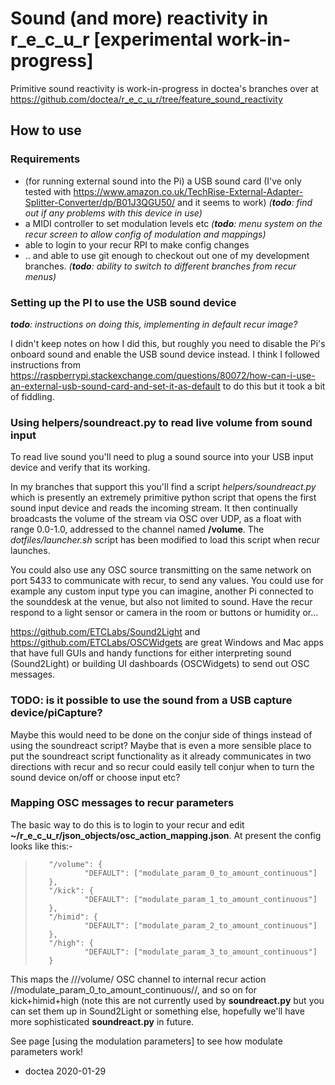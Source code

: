 # Sound (and more) reactivity in r_e_c_u_r [experimental work-in-progress]

Primitive sound reactivity is work-in-progress in doctea's branches over at https://github.com/doctea/r_e_c_u_r/tree/feature_sound_reactivity

## How to use

### Requirements

* (for running external sound into the Pi) a USB sound card (I've only tested with https://www.amazon.co.uk/TechRise-External-Adapter-Splitter-Converter/dp/B01J3QGU50/ and it seems to work) _(**todo**: find out if any problems with this device in use)_
* a MIDI controller to set modulation levels etc _(**todo**: menu system on the recur screen to allow config of modulation and mappings)_
* able to login to your recur RPI to make config changes
* .. and able to use git enough to checkout out one of my development branches. _(**todo**: ability to switch to different branches from recur menus)_

### Setting up the PI to use the USB sound device

_**todo**: instructions on doing this, implementing in default recur image?_

I didn't keep notes on how I did this, but roughly you need to disable the Pi's onboard sound and enable the USB sound device instead.  I think I followed instructions from https://raspberrypi.stackexchange.com/questions/80072/how-can-i-use-an-external-usb-sound-card-and-set-it-as-default to do this but it took a bit of fiddling.

### Using helpers/soundreact.py to read live volume from sound input

To read live sound you'll need to plug a sound source into your USB input device and verify that its working.

In my branches that support this you'll find a script _helpers/soundreact.py_ which is presently an extremely primitive python script that opens the first sound input device and reads the incoming stream.  It then continually broadcasts the volume of the stream via OSC over UDP, as a float with range 0.0-1.0, addressed to the channel named __/volume__.  The _dotfiles/launcher.sh_ script has been modified to load this script when recur launches.

You could also use any OSC source transmitting on the same network on port 5433 to communicate with recur, to send any values.  You could use for example any custom input type you can imagine, another Pi connected to the sounddesk at the venue, but also not limited to sound.  Have the recur respond to a light sensor or camera in the room or buttons or humidity or...

https://github.com/ETCLabs/Sound2Light and https://github.com/ETCLabs/OSCWidgets are great Windows and Mac apps that have full GUIs and handy functions for either interpreting sound (Sound2Light) or building UI dashboards (OSCWidgets) to send out OSC messages.

### TODO: is it possible to use the sound from a USB capture device/piCapture?

Maybe this would need to be done on the conjur side of things instead of using the soundreact script?  Maybe that is even a more sensible place to put the soundreact script functionality as it already communicates in two directions with recur and so recur could easily tell conjur when to turn the sound device on/off or choose input etc?

### Mapping OSC messages to recur parameters

The basic way to do this is to login to your recur and edit __~/r_e_c_u_r/json_objects/osc_action_mapping.json__.  At present the config looks like this:-

>        "/volume": {
>                "DEFAULT": ["modulate_param_0_to_amount_continuous"]
>        },
>        "/kick": {
>                "DEFAULT": ["modulate_param_1_to_amount_continuous"]
>        },
>        "/himid": {
>                "DEFAULT": ["modulate_param_2_to_amount_continuous"]
>        },
>        "/high": {
>                "DEFAULT": ["modulate_param_3_to_amount_continuous"]
>        }

This maps the ///volume/ OSC channel to internal recur action //modulate_param_0_to_amount_continuous//, and so on for kick+himid+high (note this are not currently used by __soundreact.py__ but you can set them up in Sound2Light or something else, hopefully we'll have more sophisticated __soundreact.py__ in future.

See page [using the modulation parameters] to see how modulate parameters work!


- doctea 2020-01-29
